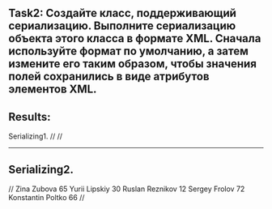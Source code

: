 ﻿Task2: Создайте класс, поддерживающий сериализацию. Выполните сериализацию объекта этого
    класса в формате XML. Сначала используйте формат по умолчанию, а затем измените его
    таким образом, чтобы значения полей сохранились в виде атрибутов элементов XML.
-------------------------------------------------------------------------------------------------------------------------------------------------------
 Results:
-----------------------------------------------------------------------------------------------------------------------------------------
Serializing1.
//<?xml version="1.0"?>
<ArrayOfMyClass1 xmlns:xsi="http://www.w3.org/2001/XMLSchema-instance" xmlns:xsd="http://www.w3.org/2001/XMLSchema">
  <MyClass1 Name="Igor" Surname="Petrov" Age="45" />
  <MyClass1 Name="Ilia" Surname="Ivanov" Age="48" />
  <MyClass1 Name="Kostantin" Surname="Romanov" Age="12" />
  <MyClass1 Name="Uliayana" Surname="Tubikova" Age="33" />
  <MyClass1 Name="Nina" Surname="Pogrebnaya" Age="40" />
</ArrayOfMyClass1>//

****************************************************************************************************************************************
Serializing2.
--------------------------------------------------------------------------------------------------------------------------------------
//<?xml version="1.0"?>
<ArrayOfMyClass2 xmlns:xsi="http://www.w3.org/2001/XMLSchema-instance" xmlns:xsd="http://www.w3.org/2001/XMLSchema">
  <MyClass2>
    <Name>Zina</Name>
    <Surname>Zubova</Surname>
    <Age>65</Age>
  </MyClass2>
  <MyClass2>
    <Name>Yurii</Name>
    <Surname>Lipskiy</Surname>
    <Age>30</Age>
  </MyClass2>
  <MyClass2>
    <Name>Ruslan</Name>
    <Surname>Reznikov</Surname>
    <Age>12</Age>
  </MyClass2>
  <MyClass2>
    <Name>Sergey</Name>
    <Surname>Frolov</Surname>
    <Age>72</Age>
  </MyClass2>
  <MyClass2>
    <Name>Konstantin</Name>
    <Surname>Poltko</Surname>
    <Age>66</Age>
  </MyClass2>
</ArrayOfMyClass2>//
